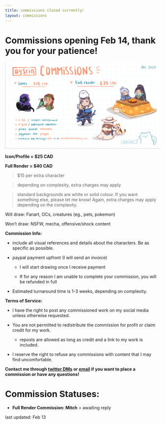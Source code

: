 ```yaml
---
title: commissions closed currently!
layout: commissions
---
```


# Commissions opening Feb 14, thank you for your patience!

![commission examples](/assets/images/aysrin_commissions.png)

**Icon/Profile = $25 CAD**

**Full Render = $40 CAD**

> $15 per extra character

> depending on complexity, extra charges may apply

> standard backgrounds are white or solid colour. If you want something else, please let me know! Again, extra charges may apply depending on the complexity.


Will draw: Fanart, OCs, creatures (eg., pets, pokemon)

Won’t draw: NSFW, mecha, offensive/shock content



**Commission Info:**

- include all visual references and details about the characters. Be as specific as possible.

- paypal payment upfront (I will send an invoice)

    - I will start drawing once I receive payment

    - If for any reason I am unable to complete your commission, you will be refunded in full

- Estimated turnaround time is 1-3 weeks, depending on complexity.


**Terms of Service:**
- I have the right to post any commissioned work on my social media unless otherwise requested. 

- You are not permitted to redistribute the commission for profit or claim credit for my work. 
    - reposts are allowed as long as credit and a link to my work is included.

- I reserve the right to refuse any commissions with content that I may find uncomfortable.

**Contact me through [twitter DMs](https://twitter.com/aysrin) or [email](mailto:hello@antheakwong.com) if you want to place a commission or have any questions!**

# Commission Statuses:

- **Full Render Commission: Mitch** > awaiting reply

last updated: Feb 13

